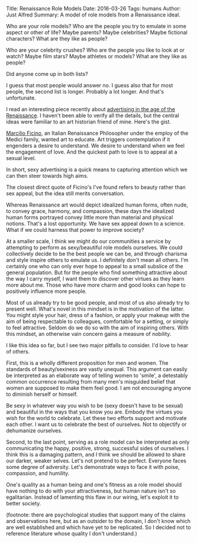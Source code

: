 Title: Renaissance Role Models
Date: 2016-03-26
Tags: humans
Author: Just Alfred
Summary: A model of role models from a Renaissance ideal.

Who are your role models? Who are the people you try to emulate in some
aspect or other of life? Maybe parents? Maybe celebrities? Maybe fictional
characters? What are they like as people?

Who are your celebrity crushes? Who are the people you like to look at
or watch? Maybe film stars? Maybe athletes or models? What are they like
as people?

Did anyone come up in both lists?

I guess that most people would answer no. I guess also that for most people,
the second list is longer. Probably a lot longer. And that's unfortunate.

I read an interesting piece recently about [advertising in the age of the
Renaissance](http://www.thebookoflife.org/on-using-sex-to-sell/).
I haven't been able to verify all the details, but the central ideas were
familiar to an art historian friend of mine. Here's the gist.

[Marcilio Ficino](http://plato.stanford.edu/entries/ficino/), an Italian
Renaissance Philosopher under the employ of the Medici family, wanted art to
educate. Art triggers contemplation if it engenders a desire to understand. We
desire to understand when we feel the engagement of love. And the quickest path
to love is to appeal at a sexual level.

In short, sexy advertising is a quick means to capturing attention which we
can then steer towards high aims.

The closest direct quote of Ficino's I've found refers to beauty rather than
sex appeal, but the idea still merits conversation.

Whereas Renaissance art would depict idealized human forms,
often nude, to convey grace, harmony, and compassion, these days the idealized
human forms portrayed convey little more than material and physical notions.
That's a lost opportunity. We have sex appeal down to a science. What if we
could harness that power to improve society?

At a smaller scale, I think we might do our communities a service by
attempting to perform as sexy/beautiful role models ourselves.
We could collectively decide to be the best people
we can be, and through charisma and style inspire others to emulate us. I
definitely don't mean all others. I'm certainly one who can only ever hope
to appeal to a small subslice of the general population. But for the people
who find something attractive about the way I carry myself, I want them to
discover other virtues as they learn more about me. Those who have more charm
and good looks can hope to positively influence more people.

Most of us already try to be good people, and most of us also already try
to present well. What's novel in this mindset is in the motivation of
the latter. You might style your hair, dress of a fashion, or apply your
makeup with the aim of being respectable to colleagues, comfortable for
a setting, or simply to feel attractive. Seldom do we do so with the aim
of inspiring others. With this mindset, an otherwise
vain concern gains a measure of nobility.

I like this idea so far, but I see two major pitfalls to consider. I'd love
to hear of others.

First, this is a wholly different proposition for men and women.
The standards of beauty/sexiness are vastly unequal. This argument can
easily be interpreted as an elaborate way of telling women to 'smile', a
detestably common occurrence resulting from many men's misguided belief
that women are supposed to make them feel good. I am not encouraging anyone
to diminish herself or himself.

Be sexy in whatever way you wish to be (sexy doesn't have to be sexual) and
beautiful in the ways that you know you are.
Embody the virtues you wish for the world to celebrate. Let these two efforts
support and motivate each other. I want us to celebrate the
best of ourselves. Not to objectify or dehumanize ourselves.

Second, to the last point, serving as a role model can be interpreted as only
communicating the happy, positive, strong, successful sides of ourselves.
I think this is a damaging pattern, and I think we should be allowed to share
our darker, weaker selves. Let's not pretend to be perfect. Everyone faces
some degree of adversity. Let's demonstrate ways to face it with poise,
compassion, and humility.

One's quality as a human being and one's fitness as a role model should have
nothing to do with your attractiveness, but human nature isn't so egalitarian.
Instead of lamenting this flaw in our wiring, let's exploit it to better
society.

(footnote: there are psychological studies that support many of the claims
and observations here, but as an outsider to the domain, I don't know which
are well established and which have yet to be replicated. So I decided not
to reference literature whose quality I don't understand.)
